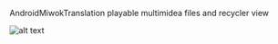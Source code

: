AndroidMiwokTranslation
playable multimidea files and recycler view

![alt text](https://i.ibb.co/VVx9bL7/Screenshot-305.png)
